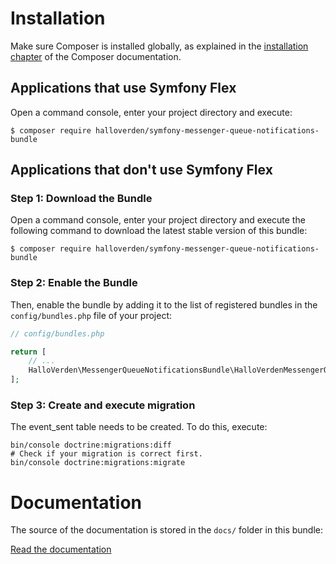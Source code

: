 Installation
============

Make sure Composer is installed globally, as explained in the
[installation chapter](https://getcomposer.org/doc/00-intro.md)
of the Composer documentation.

Applications that use Symfony Flex
----------------------------------

Open a command console, enter your project directory and execute:

```console
$ composer require halloverden/symfony-messenger-queue-notifications-bundle
```

Applications that don't use Symfony Flex
----------------------------------------

### Step 1: Download the Bundle

Open a command console, enter your project directory and execute the
following command to download the latest stable version of this bundle:

```console
$ composer require halloverden/symfony-messenger-queue-notifications-bundle
```

### Step 2: Enable the Bundle

Then, enable the bundle by adding it to the list of registered bundles
in the `config/bundles.php` file of your project:

```php
// config/bundles.php

return [
    // ...
    HalloVerden\MessengerQueueNotificationsBundle\HalloVerdenMessengerQueueNotificationsBundle::class => ['all' => true],
];
```

### Step 3: Create and execute migration

The event_sent table needs to be created. To do this, execute:

```shell
bin/console doctrine:migrations:diff
# Check if your migration is correct first.
bin/console doctrine:migrations:migrate
```

Documentation
=============

The source of the documentation is stored in the `docs/` folder in this bundle:

[Read the documentation](docs/index.md)
